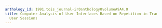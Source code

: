 ```yaml
---
anthology_id: 1991.tois_journal-ir0anthology0volumeA9A4.0
title: Computer Analysis of User Interfaces Based on Repetition in Transcripts of
  User Sessions
---
```

